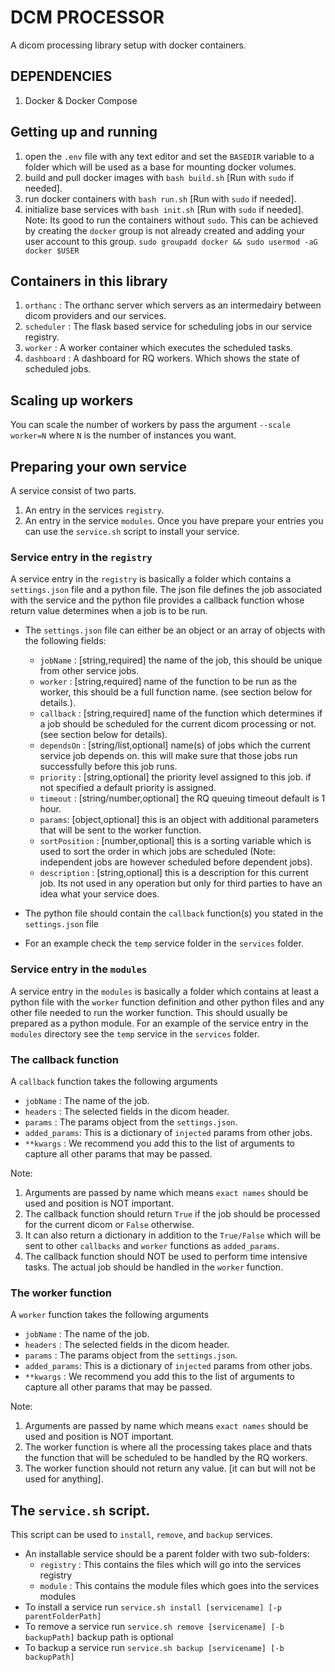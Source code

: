 # DCM PROCESSOR
A dicom processing library setup with docker containers.

## DEPENDENCIES
1. Docker & Docker Compose

## Getting up and running
1. open the `.env` file with any text editor and set the `BASEDIR` variable to a folder which will be used as a base for mounting docker volumes.
2. build and pull docker images with `bash build.sh` [Run with `sudo` if needed].
3. run docker containers with `bash run.sh` [Run with `sudo` if needed].
4. initialize base services with `bash init.sh` [Run with `sudo` if needed].
Note: Its good to run the containers without `sudo`. This can be achieved by creating  the `docker` group is not already created and adding your user account to this group. `sudo groupadd docker && sudo usermod -aG docker $USER`

## Containers in this library
1. `orthanc`    : The orthanc server which servers as an intermedairy between dicom providers and our services.
2. `scheduler`  : The flask based service for scheduling jobs in our service registry.
3. `worker`     : A worker container which executes the scheduled tasks.
4. `dashboard`  : A dashboard for RQ workers. Which shows the state of scheduled jobs.


## Scaling up workers
You can scale the number of workers by pass the argument `--scale worker=N` where `N` is the number of instances you want.


## Preparing your own service
A service consist of two parts.
1. An entry in the services `registry`.
2. An entry in the service `modules`.
Once you have prepare your entries you can use the `service.sh` script to install your service.

### Service entry in the `registry`
A service entry in the `registry` is basically a folder which contains a `settings.json` file and a python file.
The json file defines the job associated with the service and the python file provides a callback function whose return value determines when a job is to be run.
- The `settings.json` file can either be an object or an array of objects with the following fields:
    * `jobName` :  [string,required] the name of the job, this should be unique from other service jobs.
    * `worker` : [string,required] name of the function to be run as the worker, this should be a full function name. (see section below for details.).
    * `callback` : [string,required] name of the function which determines if a job should be scheduled for the current dicom processing or not. (see section below for details).
    * `dependsOn` : [string/list,optional] name(s) of jobs which the current service job depends on. this will make sure that those jobs run successfully before this job runs.
    * `priority` : [string,optional] the priority level assigned to this job. if not specified a default priority is assigned.
    * `timeout` : [string/number,optional] the RQ queuing timeout default is 1 hour.
    * `params`: [object,optional] this is an object with additional parameters that will be sent to the worker function.
    * `sortPosition` : [number,optional] this is a sorting variable which is used to sort the order in which jobs are scheduled (Note: independent jobs are however scheduled before dependent jobs).
    * `description` : [string,optional] this is a description for this current job. Its not used in any operation but only for third parties to have an idea what your service does.

- The python file should contain the `callback` function(s) you stated in the `settings.json` file
- For an example check the `temp` service folder in the `services` folder.

### Service entry in the `modules`
A service entry in the `modules` is basically a folder which contains at least a python file with the `worker` function definition and other python files and any other file needed to run the worker function. This should usually be prepared as a python module.
For an example of the service entry in the `modules` directory see the `temp` service in the `services` folder.


### The callback function
A `callback` function takes the following arguments
   - `jobName`   : The name of the job.
   - `headers`   : The selected fields in the dicom header.
   - `params`    : The params object from the `settings.json`.
   - `added_params`: This is a dictionary of `injected` params from other jobs.
   - `**kwargs`  : We recommend you add this to the list of arguments to capture all other params that may be passed.

Note:
1. Arguments are passed by name which means `exact names` should be used and position is NOT important.
2. The callback function should return `True` if the job should be processed for the current dicom or `False` otherwise.
3. It can also return a dictionary in addition to the `True/False` which will be sent to other `callbacks` and `worker` functions as `added_params`.
4. The callback function should NOT be used to perform time intensive tasks. The actual job should be handled in the `worker` function.


### The worker function
A `worker` function takes the following arguments
   - `jobName`   : The name of the job.
   - `headers`   : The selected fields in the dicom header.
   - `params`    : The params object from the `settings.json`.
   - `added_params`: This is a dictionary of `injected` params from other jobs.
   - `**kwargs`  : We recommend you add this to the list of arguments to capture all other params that may be passed.

Note:
1. Arguments are passed by name which means `exact names` should be used and position is NOT important.
2. The worker function is where all the processing takes place and thats the function that will be scheduled to be handled by the RQ workers.
3. The worker function should not return any value. [it can but will not be used for anything].


## The `service.sh` script.
This script can be used to `install`, `remove`, and `backup` services.
- An installable service should be a parent folder with two sub-folders:
    * `registry` : This contains the files which will go into the services registry
    * `module`  : This contains the module files which goes into the services modules
- To install a service run `service.sh install [servicename] [-p parentFolderPath]`
- To remove a service run `service.sh remove [servicename] [-b backupPath]` backup path is optional
- To backup a service run `service.sh backup [servicename] [-b backupPath]`